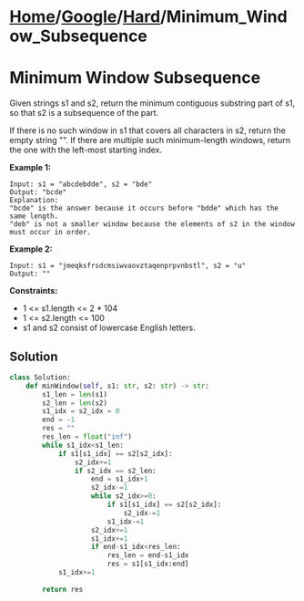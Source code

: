 # [Home](./../..)/[Google](./..)/[Hard](./)/Minimum_Window_Subsequence
<h1>Minimum Window Subsequence</h1>

<p>
Given strings s1 and s2, return the minimum contiguous substring part of s1, so that s2 is a subsequence of the part.
</p>
<p>
If there is no such window in s1 that covers all characters in s2, return the empty string "". If there are multiple such minimum-length windows, return the one with the left-most starting index.
</p>

<b>Example 1:</b>

    Input: s1 = "abcdebdde", s2 = "bde"
    Output: "bcde"
    Explanation: 
    "bcde" is the answer because it occurs before "bdde" which has the same length.
    "deb" is not a smaller window because the elements of s2 in the window must occur in order.

<b>Example 2:</b>

    Input: s1 = "jmeqksfrsdcmsiwvaovztaqenprpvnbstl", s2 = "u"
    Output: ""

<b>Constraints:</b>

- 1 <= s1.length <= 2 * 104
- 1 <= s2.length <= 100
- s1 and s2 consist of lowercase English letters.

<h2>Solution</h2>

```python
class Solution:
    def minWindow(self, s1: str, s2: str) -> str:
        s1_len = len(s1)
        s2_len = len(s2)
        s1_idx = s2_idx = 0
        end = -1
        res = ""
        res_len = float("inf")
        while s1_idx<s1_len:
            if s1[s1_idx] == s2[s2_idx]:
                s2_idx+=1
                if s2_idx == s2_len:
                    end = s1_idx+1
                    s2_idx-=1
                    while s2_idx>=0:
                        if s1[s1_idx] == s2[s2_idx]:
                            s2_idx-=1
                        s1_idx-=1
                    s2_idx+=1
                    s1_idx+=1
                    if end-s1_idx<res_len:
                        res_len = end-s1_idx
                        res = s1[s1_idx:end]
            s1_idx+=1
        
        return res
```
